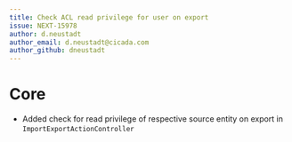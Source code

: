 ```yaml
---
title: Check ACL read privilege for user on export
issue: NEXT-15978
author: d.neustadt
author_email: d.neustadt@cicada.com 
author_github: dneustadt
---
```

# Core
* Added check for read privilege of respective source entity on export in `ImportExportActionController`
